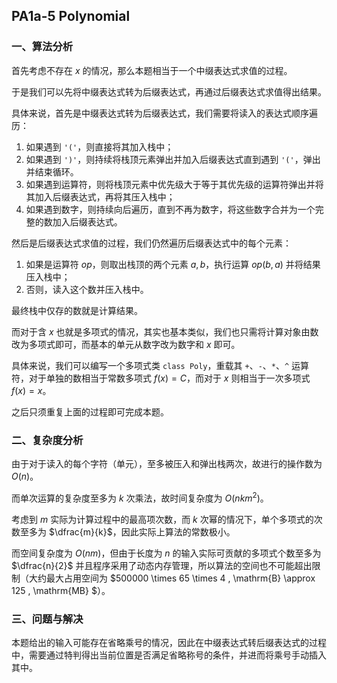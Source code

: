 ## PA1a-5 Polynomial

### 一、算法分析

首先考虑不存在 $x$ 的情况，那么本题相当于一个中缀表达式求值的过程。

于是我们可以先将中缀表达式转为后缀表达式，再通过后缀表达式求值得出结果。

具体来说，首先是中缀表达式转为后缀表达式，我们需要将读入的表达式顺序遍历：

1. 如果遇到 `'('`，则直接将其加入栈中；
2. 如果遇到 `')'`，则持续将栈顶元素弹出并加入后缀表达式直到遇到 `'('`，弹出并结束循环。
3. 如果遇到运算符，则将栈顶元素中优先级大于等于其优先级的运算符弹出并将其加入后缀表达式，再将其压入栈中；
4. 如果遇到数字，则持续向后遍历，直到不再为数字，将这些数字合并为一个完整的数加入后缀表达式。

然后是后缀表达式求值的过程，我们仍然遍历后缀表达式中的每个元素：

1. 如果是运算符 $op$，则取出栈顶的两个元素 $a, b$，执行运算 $op(b, a)$ 并将结果压入栈中；
2. 否则，读入这个数并压入栈中。

最终栈中仅存的数就是计算结果。

而对于含 $x$ 也就是多项式的情况，其实也基本类似，我们也只需将计算对象由数改为多项式即可，而基本的单元从数字改为数字和 $x$ 即可。

具体来说，我们可以编写一个多项式类 `class Poly`，重载其 `+`、`-`、`*`、`^` 运算符，对于单独的数相当于常数多项式 $f(x) = C$，而对于 $x$ 则相当于一次多项式 $f(x) = x$。

之后只须重复上面的过程即可完成本题。

### 二、复杂度分析

由于对于读入的每个字符（单元），至多被压入和弹出栈两次，故进行的操作数为 $O(n)$。

而单次运算的复杂度至多为 $k$ 次乘法，故时间复杂度为 $O(n k m^2)$。

考虑到 $m$ 实际为计算过程中的最高项次数，而 $k$ 次幂的情况下，单个多项式的次数至多为 $\dfrac{m}{k}$，因此实际上算法的常数极小。

而空间复杂度为 $O(nm)$，但由于长度为 $n$ 的输入实际可贡献的多项式个数至多为 $\dfrac{n}{2}$ 并且程序采用了动态内存管理，所以算法的空间也不可能超出限制（大约最大占用空间为 $500000 \times 65 \times 4 \, \mathrm{B} \approx 125 \, \mathrm{MB}
$）。

### 三、问题与解决

本题给出的输入可能存在省略乘号的情况，因此在中缀表达式转后缀表达式的过程中，需要通过特判得出当前位置是否满足省略称号的条件，并进而将乘号手动插入其中。

